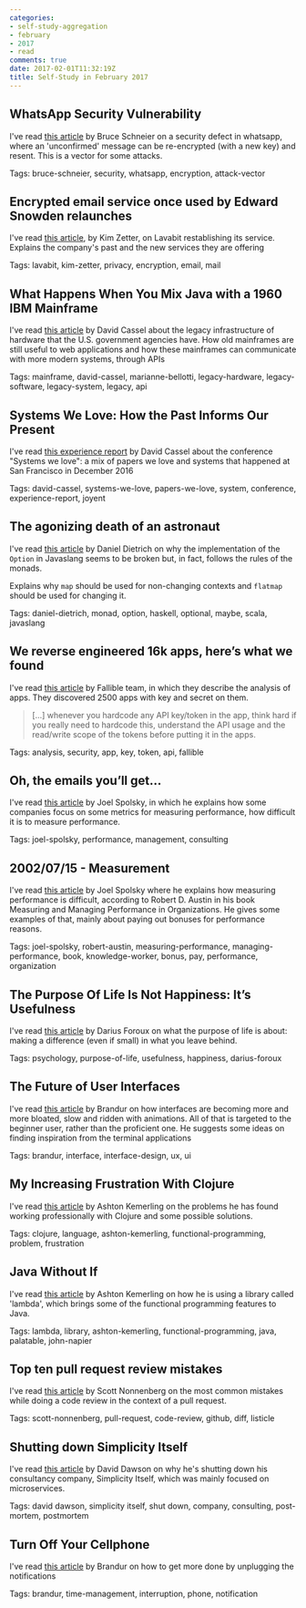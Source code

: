 ```yaml
---
categories:
- self-study-aggregation
- february 
- 2017
- read
comments: true
date: 2017-02-01T11:32:19Z
title: Self-Study in February 2017 
---
```


## WhatsApp Security Vulnerability

I've read [this article][whatsapp-vulnerability] by Bruce Schneier on a security defect in whatsapp, where an 'unconfirmed' message can be re-encrypted (with a new key) and resent. This is a vector for some attacks.

Tags: bruce-schneier, security, whatsapp, encryption, attack-vector

[whatsapp-vulnerability]: https://www.schneier.com/blog/archives/2017/01/whatsapp_securi.html


## Encrypted email service once used by Edward Snowden relaunches

I've read [this article][lavabit-restablishing], by Kim Zetter, on Lavabit restablishing its service. Explains the company's past and the new services they are offering

Tags: lavabit, kim-zetter, privacy, encryption, email, mail

[lavabit-restablishing]: https://theintercept.com/2017/01/20/encrypted-email-service-once-used-by-edward-snowden-to-relaunch/

## What Happens When You Mix Java with a 1960 IBM Mainframe

I've read [this article][api-mainframe] by David Cassel about the legacy infrastructure of hardware that the U.S. government agencies have. How old mainframes are still useful to web applications and how these mainframes can communicate with more modern systems, through APIs

Tags: mainframe, david-cassel, marianne-bellotti, legacy-hardware, legacy-software, legacy-system, legacy, api

[api-mainframe]: http://thenewstack.io/happens-use-java-1960-ibm-mainframe/

## Systems We Love: How the Past Informs Our Present

I've read [this experience report][systems-we-love] by David Cassel about the conference "Systems we love": a mix of papers we love and systems that happened at San Francisco in December 2016

Tags: david-cassel, systems-we-love, papers-we-love, system, conference, experience-report, joyent

[systems-we-love]: http://thenewstack.io/systems-we-love/

## The agonizing death of an astronaut

I've read [this article][monad-maybe-javaslang] by Daniel Dietrich on why the implementation of the ``Option`` in Javaslang seems to be broken but, in fact, follows the rules of the monads.

Explains why ``map`` should be used for non-changing contexts and ``flatmap`` should be used for changing it.

Tags: daniel-dietrich, monad, option, haskell, optional, maybe, scala, javaslang

[monad-maybe-javaslang]: http://blog.javaslang.io/the-agonizing-death-of-an-astronaut/

## We reverse engineered 16k apps, here’s what we found

I've read [this article][analysis-16k-apps] by Fallible team, in which they describe the analysis of apps. They discovered 2500 apps with key and secret on them.

> [...] whenever you hardcode any API key/token in the app, think hard if you really need to hardcode this, understand the API usage and the read/write scope of the tokens before putting it in the apps.

Tags: analysis, security, app, key, token, api, fallible

[analysis-16k-apps]: https://hackernoon.com/we-reverse-engineered-16k-apps-heres-what-we-found-51bdf3b456bb

## Oh, the emails you’ll get...

I've read [this article][management-performance-consulting] by Joel Spolsky, in which he explains how some companies focus on some metrics for measuring performance, how difficult it is to measure performance.

Tags: joel-spolsky, performance, management, consulting

[management-performance-consulting]: https://www.joelonsoftware.com/2006/11/09/oh-the-emails-youll-get/

## 2002/07/15 - Measurement

I've read [this article][measuring-performance-jos] by Joel Spolsky where he explains how measuring performance is difficult, according to  Robert D. Austin in his book Measuring and Managing Performance in Organizations. He gives some examples of that, mainly about paying out bonuses for performance reasons.

Tags: joel-spolsky, robert-austin, measuring-performance, managing-performance, book, knowledge-worker, bonus, pay, performance, organization

[measuring-performance-jos]: https://www.joelonsoftware.com/2002/07/15/20020715/

## The Purpose Of Life Is Not Happiness: It’s Usefulness

I've read [this article][purpose-usefulness] by Darius Foroux on what the purpose of life is about: making a difference (even if small) in what you leave behind.

Tags: psychology, purpose-of-life, usefulness, happiness, darius-foroux

[purpose-usefulness]: http://dariusforoux.com/happiness-usefulness/

## The Future of User Interfaces

I've read [this article][brandur-interfaces] by Brandur on how interfaces are becoming more and more bloated, slow and ridden with animations. All of that is targeted to the beginner user, rather than the proficient one. He suggests some ideas on finding inspiration from the terminal applications

Tags: brandur, interface, interface-design, ux, ui

[brandur-interfaces]: https://brandur.org/interfaces

## My Increasing Frustration With Clojure

I've read [this article][increasing-frustration-clojure] by Ashton Kemerling on the problems he has found working professionally with Clojure and some possible solutions.

Tags: clojure, language, ashton-kemerling, functional-programming, problem, frustration

[increasing-frustration-clojure]: http://ashtonkemerling.com/blog/2016/06/11/my-increasing-frustration-with-clojure/

## Java Without If

I've read [this article][java-no-if] by Ashton Kemerling on how he is using a library called 'lambda', which brings some of the functional programming features to Java.

Tags: lambda, library, ashton-kemerling, functional-programming, java, palatable, john-napier

[java-no-if]: http://ashtonkemerling.com/blog/2017/01/26/java-without-if/

## Top ten pull request review mistakes

I've read [this article][top-10-review-mistakes] by Scott Nonnenberg on the most common mistakes while doing a code review in the context of a pull request. 

Tags: scott-nonnenberg, pull-request, code-review, github, diff, listicle

[top-10-review-mistakes]: https://blog.scottnonnenberg.com/top-ten-pull-request-review-mistakes/

## Shutting down Simplicity Itself

I've read [this article][shutting-down-simplicity] by David Dawson on why he's shutting down his consultancy company, Simplicity Itself, which was mainly focused on microservices.

Tags: david dawson, simplicity itself, shut down, company, consulting, post-mortem, postmortem

[shutting-down-simplicity]: http://daviddawson.me/blog/2017/02/04/simplicity-itself-shutdown.html

## Turn Off Your Cellphone

I've read [this article][turn-off-cellphone] by Brandur on how to get more done by unplugging the notifications

Tags: brandur, time-management, interruption, phone, notification

[turn-off-cellphone]: https://brandur.org/fragments/turn-off-your-cellphone

